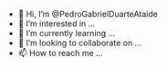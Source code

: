 - 👋 Hi, I’m @PedroGabrielDuarteAtaide
- 👀 I’m interested in ...
- 🌱 I’m currently learning ...
- 💞️ I’m looking to collaborate on ...
- 📫 How to reach me ...

<!---
PedroGabrielDuarteAtaide/PedroGabrielDuarteAtaide is a ✨ special ✨ repository because its `README.md` (this file) appears on your GitHub profile.
You can click the Preview link to take a look at your changes.
--->

